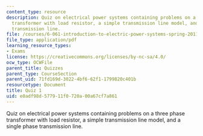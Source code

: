```yaml
---
content_type: resource
description: Quiz on electrical power systems containing problems on a three phase
  transformer with load resistor, a simple transmission line model, and a single phase
  transmission line.
file: /courses/6-061-introduction-to-electric-power-systems-spring-2011/e0adf98d577911f0720a00a67cf7a861_MIT6_061S11_quiz01.pdf
file_type: application/pdf
learning_resource_types:
- Exams
license: https://creativecommons.org/licenses/by-nc-sa/4.0/
ocw_type: OCWFile
parent_title: Quizzes
parent_type: CourseSection
parent_uid: 71fd169d-3022-4bf6-62f1-1799820c401b
resourcetype: Document
title: Quiz 1
uid: e0adf98d-5779-11f0-720a-00a67cf7a861
---
```

Quiz on electrical power systems containing problems on a three phase transformer with load resistor, a simple transmission line model, and a single phase transmission line.
